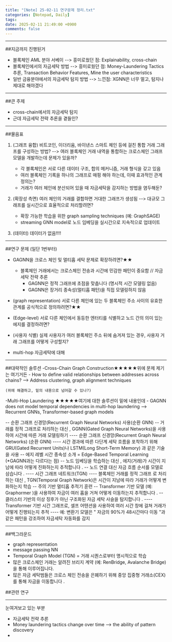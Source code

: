 ```yaml
---
title: "[Note] 25-02-11 연구문제 정리.txt"
categories: [Notepad, Daily]
tags: 
date: 2025-02-11 21:49:00 +0900
comments: false
---
```

---


##지금까지 진행된거
- 블록체인 AML 분야 서베이 --> 흥미로웠던 점: Explainability, cross-chain
- 블록체인에서의 자금세탁 방법 --> 흥미로웠던 점: Money-Laundering Tactics 추론, Transaction Behavior Features, Mine the user characteristics
- 일반 금융분야에서의 자금세탁 탐지 방법 --> 느낀점: XGNN은 너무 멀고, 탐지나 제대로 해야겠다
____________________________________________________________________________________________________________________________________

##큰 주제
- cross-chain에서의 자금세탁 탐지
- 근데 자금세탁 전략 추론을 곁들인?
____________________________________________________________________________________________________________________________________

##물음표
1) (그래프 융합) 비트코인, 이더리움, 바이낸스 스마트 체인 등에 걸친 통합 거래 그래프를 구성하는 방법?
--> 여러 블록체인 거래 내역을 통합하는 크로스체인 그래프 모델을 개발하는데 문제가 있을까?
	- 각 블록체인은 서로 다른 데이터 구조, 합의 메커니즘, 거래 형식을 갖고 있음
	- 여러 블록체인 기록을 하나의 그래프로 매핑 해야 하는데, 이때 효과적인 관계 정의는?
	- 거래가 여러 체인에 분산되어 있을 때 자금세탁을 감지하는 방법을 염두해둔?

2) (확장성 측면) 여러 체인의 거래를 결합하면 거대한 그래프가 생성됨
--> 대규모 그래프를 실시간으로 효율적으로 처리할려면?
	- 확장 가능한 학습을 ​​위한 graph sampling techniques (예: GraphSAGE)
	- streaming GNN model로 노드 임베딩을 실시간으로 지속적으로 업데이트

3) (데이터) 데이터가 없음!!!!
____________________________________________________________________________________________________________________________________

##연구 문제 (일단 1번부터)
- GAGNN을 크로스 체인 및 멀티홉 세탁 문제로 확장하려면?★★
	- 블록체인 거래에서는 크로스체인 전송과 시간에 민감한 패턴이 중요함 // 자금세탁 전략 추론
		- GAGNN은 정적 그래프에 초점을 맞춥니다 (명시적 시간 모델링 없음)
		- GAGNN은 장거리 종속성(멀티홉 패턴)을 직접 모델링하지 않음

- (graph representation) 서로 다른 체인에 있는 두 블록체인 주소 사이의 유효한 관계를 공식적으로 정의하려면?★★
- (Edge-level) 서로 다른 체인에서 동등한 엔터티를 식별하고 노드 간의 의미 있는 에지를 결정하려면?
- (사용자 식별) 실제 사용자가 여러 블록체인 주소 뒤에 숨겨져 있는 경우, 사용자 거래 그래프를 어떻게 구성할지?
- multi-hop 자금세탁에 대해
____________________________________________________________________________________________________________________________________

##대략적인 솔루션
-Cross-Chain Graph Construction★★★★★위에 문제 제기는 여기거든
	- How to define valid relationships between addresses across chains?
	--> Address clustering, graph alignment techniques

	(위에 해결하고, 밑의 내용으로 넘어갈 수 있나?)

-Multi-Hop Laundering ★★★★★여기에 대한 솔루션이 밑에 내용인데
	- GAGNN does not model temporal dependencies in multi-hop laundering
	--> Recurrent GNNs, Transformer-based graph models

-- 순환 그래프 신경망(Recurrent Graph Neural Networks) 사용(순환 GNN)
	-- 거래를 정적 그래프로 처리하는 대신 , GGNN(Gated Graph Neural Networks)을 사용하여 시간에 따른 거래 모델링하기
	---- 순환 그래프 신경망(Recurrent Graph Neural Networks) (순환 GNN)
	---- 시간 경과에 따른 다단계 세탁 흐름을 포착하기 위해 GRU(Gated Recurrent Units)나 LSTM(Long Short-Term Memory) 과 같은 기술을 사용
-- 에지 레벨 시간 종속성 소개 = Edge-Based Temporal Learning  (*GAGNN과는 다르다는 점)
	-- 노드 임베딩을 학습하는 대신 , 에지(거래)가 시간이 지남에 따라 어떻게 진화하는지 추적합니다 .
	-- 노드 연결 대신 자금 흐름 순서를 모델로 삼습니다 .
	---- 시간 그래프 네트워크(TGN)
	---- 블록체인 거래를 정적 그래프 로 처리하는 대신 , TGN(Temporal Graph Network)은 시간이 지남에 따라 거래가 어떻게 변화하는지 학습
-- 주의 기반 멀티홉 추적기 훈련
	-- Transformer 기반 모델 (예: Graphormer )을 사용하여 자금이 여러 홉을 거쳐 어떻게 이동하는지 추적합니다 .
	-- 클러스터 기반의 이상 징후가 아닌 구조화된 자금 세탁 사슬을 탐지합니다 .
	---- Transformer 기반 시간 그래프로, 셀프 어텐션을 사용하여 여러 시간 창에 걸쳐 거래가 어떻게 진행되는지 추적
	---- 예: 변환기 모델은 " 자금의 90%가 48시간마다 이동 "과 같은 패턴을 강조하여 자금세탁 자동화를 감지
____________________________________________________________________________________________________________________________________

##백그라운드
- graph representation
- message passing NN
- Temporal Graph Model (TGN) = 거래 시퀀스로부터 명시적으로 학습
- 많은 크로스체인 거래는 알려진 브리지 계약 (예: RenBridge, Avalanche Bridge)을 통해 이루어집니다.
- 많은 자금 세탁범들은 크로스 체인 전송을 은폐하기 위해 중앙 집중형 거래소(CEX)를 통해 자금을 이동합니다 .


##관련 연구
















-----------------------
눈여겨보고 있는 부분
- 자금세탁 전략 추론
- Money laundering tactics change over time --> the ability of pattern discovery
- 


